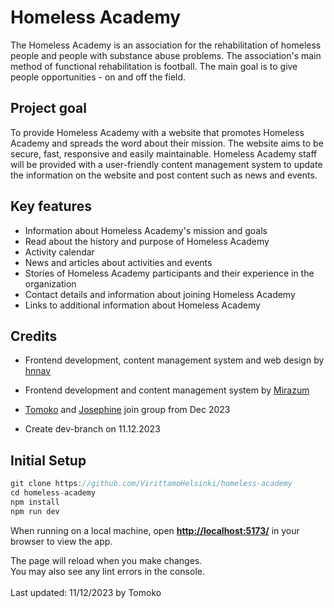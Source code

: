 # **Homeless Academy**

The Homeless Academy is an association for the rehabilitation of homeless people and people with substance abuse problems. The association's main method of functional rehabilitation is football. The main goal is to give people opportunities - on and off the field.

## Project goal

To provide Homeless Academy with a website that promotes Homeless Academy and spreads the word about their mission. The website aims to be secure, fast, responsive and easily maintainable. Homeless Academy staff will be provided with a user-friendly content management system to update the information on the website and post content such as news and events.

## Key features

- Information about Homeless Academy's mission and goals
- Read about the history and purpose of Homeless Academy
- Activity calendar
- News and articles about activities and events 
- Stories of Homeless Academy participants and their experience in the organization
- Contact details and information about joining Homeless Academy
- Links to additional information about Homeless Academy 

## Credits

- Frontend development, content management system and web design by [hnnav](https://github.com/hnnav)
- Frontend development and content management system by [Mirazum](https://github.com/Mirazum)

- [Tomoko](https://github.com/Tomoko-hub) and [Josephine](https://github.com/JoeClos) join group from Dec 2023
- Create dev-branch on 11.12.2023

## **Initial Setup**

```ts
git clone https://github.com/VirittamoHelsinki/homeless-academy
cd homeless-academy
npm install
npm run dev
```

When running on a local machine, open **[ http://localhost:5173/](http://localhost:5173/)** in your browser to view the app.

The page will reload when you make changes.\
You may also see any lint errors in the console.
<br><br>
Last updated: 11/12/2023 by Tomoko